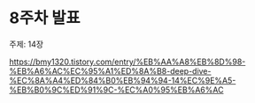 # 8주차 발표

주제: 14장

https://bmy1320.tistory.com/entry/%EB%AA%A8%EB%8D%98-%EB%A6%AC%EC%95%A1%ED%8A%B8-deep-dive-%EC%8A%A4%ED%84%B0%EB%94%94-14%EC%9E%A5-%EB%B0%9C%ED%91%9C-%EC%A0%95%EB%A6%AC
